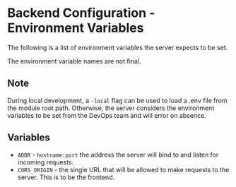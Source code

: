 # Backend Configuration - Environment Variables

The following is a list of environment variables the server expects to be set.

The environment variable names are not final.

## Note

During local development, a `-local` flag can be used to load a .env file from the module root path.
Otherwise, the server considers the environment variables to be set from the DevOps team and will error on absence.

## Variables

* `ADDR` - `hostname:port` the address the server will bind to and listen for incoming requests.
* `CORS_ORIGIN` - the single URL that will be allowed to make requests to the server. This is to be the frontend.
